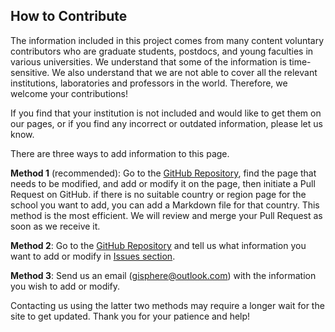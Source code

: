 ## How to Contribute

The information included in this project comes from many content voluntary contributors who are graduate students, postdocs, and young faculties in various universities. We understand that some of the information is time-sensitive. We also understand that we are not able to cover all the relevant institutions, laboratories and professors in the world. Therefore, we welcome your contributions!

If you find that your institution is not included and would like to get them on our pages, or if you find any incorrect or outdated information, please let us know.

There are three ways to add information to this page.

**Method 1** (recommended): Go to the [GitHub Repository](https://github.com/gisphere/gisphere.github.io), find the page that needs to be modified, and add or modify it on the page, then initiate a Pull Request on GitHub. if there is no suitable country or region page for the school you want to add, you can add a Markdown file for that country. This method is the most efficient. We will review and merge your Pull Request as soon as we receive it.

**Method 2**: Go to the [GitHub Repository](https://github.com/gisphere/gisphere.github.io) and tell us what information you want to add or modify in [Issues section](https://github.com/gisphere/gisphere.github.io).

**Method 3**: Send us an email ([gisphere@outlook.com](mailto:gisphere@outlook.com)) with the information you wish to add or modify.

Contacting us using the latter two methods may require a longer wait for the site to get updated. Thank you for your patience and help!
